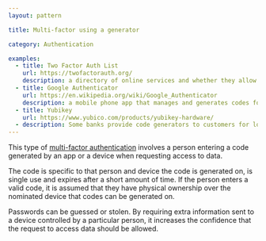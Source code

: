 ```yaml
---
layout: pattern

title: Multi-factor using a generator

category: Authentication

examples:
  - title: Two Factor Auth List
    url: https://twofactorauth.org/
    description: a directory of online services and whether they allow multi-factor authentication
  - title: Google Authenticator
    url: https://en.wikipedia.org/wiki/Google_Authenticator
    description: a mobile phone app that manages and generates codes for digital services
  - title: Yubikey
    url: https://www.yubico.com/products/yubikey-hardware/
  - description: Some banks provide code generators to customers for logging in to online banking
---
```


This type of [multi-factor authentication](https://en.wikipedia.org/wiki/Multi-factor_authentication) involves a person entering a code generated by an app or a device when requesting access to data.

The code is specific to that person and device the code is generated on, is single use and expires after a short amount of time. If the person enters a valid code, it is assumed that they have physical ownership over the nominated device that codes can be generated on.

Passwords can be guessed or stolen. By requiring extra information sent to a device controlled by a particular person, it increases the confidence that the request to access data should be allowed.
